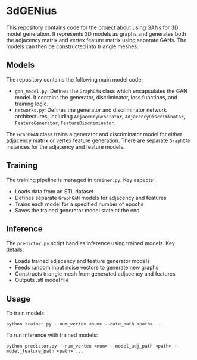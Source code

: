 # 3dGENius

This repository contains code for the project about using GANs for 3D model generation. It represents 3D models as graphs and generates both the adjacency matrix and vertex feature matrix using separate GANs. The models can then be constructed into triangle meshes.

## Models

The repository contains the following main model code:

- `gan_model.py`: Defines the `GraphGAN` class which encapsulates the GAN model. It contains the generator, discriminator, loss functions, and training logic.
- `networks.py`: Defines the generator and discriminator network architectures, including `AdjacencyGenerator`, `AdjacencyDiscriminator`, `FeatureGenerator`, `FeatureDiscriminator`.

The `GraphGAN` class trains a generator and discriminator model for either adjacency matrix or vertex feature generation. There are separate `GraphGAN` instances for the adjacency and feature models.

## Training

The training pipeline is managed in `trainer.py`. Key aspects:

- Loads data from an STL dataset
- Defines separate `GraphGAN` models for adjacency and features
- Trains each model for a specified number of epochs
- Saves the trained generator model state at the end

## Inference

The `predictor.py` script handles inference using trained models. Key details:

- Loads trained adjacency and feature generator models
- Feeds random input noise vectors to generate new graphs
- Constructs triangle mesh from generated adjacency and features
- Outputs .stl model file

## Usage

To train models:

```python trainer.py --num_vertex <num> --data_path <path> ...```

To run inference with trained models:

```python predictor.py --num_vertex <num> --model_adj_path <path> --model_feature_path <path> ...```
